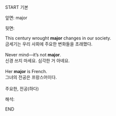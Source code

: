 START
기본

앞면:
major


뒷면:
<div><div>This century wrought <strong>major</strong> changes in our society. </div><div><div>금세기는 우리 사회에 주요한 변화들을 초래했다.</div></div></div><div><br></div><div><div>Never mind—it’s not <b>major</b>. </div><div>신경 쓰지 마세요. 심각한 거 아녜요.</div></div><div><br></div><div><div>Her <b>major</b> is French. </div><div>그녀의 전공은 프랑스어이다.</div></div><div><br></div><div>주요한,  전공(하다)</div>


해석:
<!--ID: 1746614454243-->
END